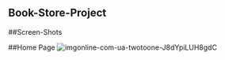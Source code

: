 ## Book-Store-Project

##Screen-Shots

##Home Page
![imgonline-com-ua-twotoone-J8dYpiLUH8gdC](https://user-images.githubusercontent.com/71216473/94989128-04ddb400-0590-11eb-918b-02a89be2a8cf.jpg)
